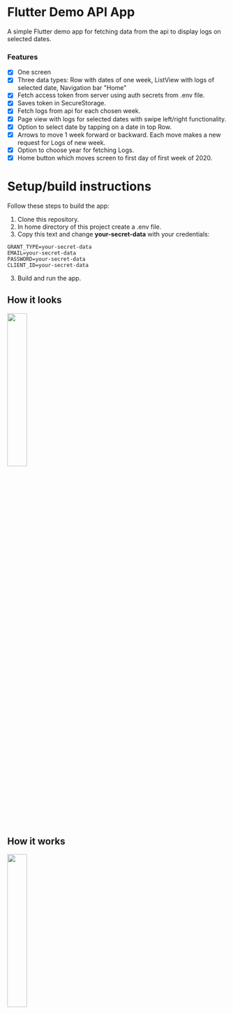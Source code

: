 # Flutter Demo API App
A simple Flutter demo app for fetching data from the api to display logs on selected dates.

### Features
- [x] One screen
- [x] Three data types: Row with dates of one week, ListView with logs of selected date, Navigation bar "Home"
- [x] Fetch access token from server using auth secrets from .env file.
- [x] Saves token in SecureStorage.
- [x] Fetch logs from api for each chosen week.
- [x] Page view with logs for selected dates with swipe left/right functionality.
- [x] Option to select date by tapping on a date in top Row.
- [x] Arrows to move 1 week forward or backward. Each move makes a new request for Logs of new week.
- [x] Option to choose year for fetching Logs.
- [x] Home button which moves screen to first day of first week of 2020.

# Setup/build instructions
Follow these steps to build the app:

1. Clone this repository.
2. In home directory of this project create a .env file.
3. Copy this text and change __your-secret-data__ with your credentials:
~~~
GRANT_TYPE=your-secret-data
EMAIL=your-secret-data
PASSWORD=your-secret-data
CLIENT_ID=your-secret-data
~~~

3. Build and run the app.

## How it looks
<img src="https://user-images.githubusercontent.com/62114221/229529968-7ea9e2db-c07f-4c24-a3a5-4e9fdfd468f0.png" width=30%>

## How it works
<img src="https://user-images.githubusercontent.com/62114221/229532843-7031fbbb-55db-41aa-bcf8-c943c341ef21.gif" width=30%>





